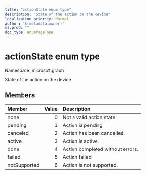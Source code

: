 ```yaml
---
title: "actionState enum type"
description: "State of the action on the device"
localization_priority: Normal
author: "$(metadata.owner)"
ms.prod: ""
doc_type: enumPageType
---
```


# actionState enum type

Namespace: microsoft.graph

State of the action on the device

## Members

| Member       | Value | Description                      |
| :----------- | ----: | :------------------------------- |
| none         | 0     | Not a valid action state         |
| pending      | 1     | Action is pending                |
| canceled     | 2     | Action has been cancelled.       |
| active       | 3     | Action is active.                |
| done         | 4     | Action completed without errors. |
| failed       | 5     | Action failed                    |
| notSupported | 6     | Action is not supported.         |